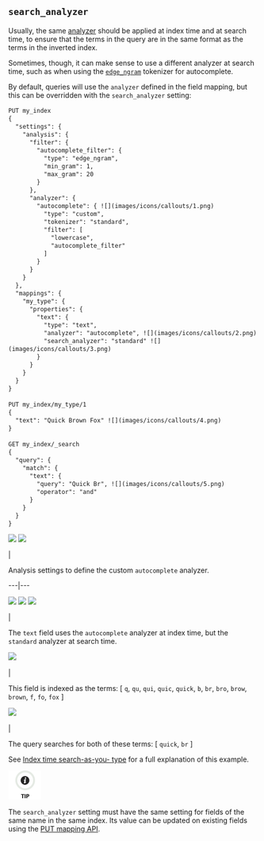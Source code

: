 ## `search_analyzer`

Usually, the same [analyzer](analyzer.html "analyzer") should be applied at index time and at search time, to ensure that the terms in the query are in the same format as the terms in the inverted index.

Sometimes, though, it can make sense to use a different analyzer at search time, such as when using the [`edge_ngram`](analysis-edgengram-tokenizer.html "Edge NGram Tokenizer") tokenizer for autocomplete.

By default, queries will use the `analyzer` defined in the field mapping, but this can be overridden with the `search_analyzer` setting:
    
    
    PUT my_index
    {
      "settings": {
        "analysis": {
          "filter": {
            "autocomplete_filter": {
              "type": "edge_ngram",
              "min_gram": 1,
              "max_gram": 20
            }
          },
          "analyzer": {
            "autocomplete": { ![](images/icons/callouts/1.png)
              "type": "custom",
              "tokenizer": "standard",
              "filter": [
                "lowercase",
                "autocomplete_filter"
              ]
            }
          }
        }
      },
      "mappings": {
        "my_type": {
          "properties": {
            "text": {
              "type": "text",
              "analyzer": "autocomplete", ![](images/icons/callouts/2.png)
              "search_analyzer": "standard" ![](images/icons/callouts/3.png)
            }
          }
        }
      }
    }
    
    PUT my_index/my_type/1
    {
      "text": "Quick Brown Fox" ![](images/icons/callouts/4.png)
    }
    
    GET my_index/_search
    {
      "query": {
        "match": {
          "text": {
            "query": "Quick Br", ![](images/icons/callouts/5.png)
            "operator": "and"
          }
        }
      }
    }

![](images/icons/callouts/1.png) ![](images/icons/callouts/1.png)

| 

Analysis settings to define the custom `autocomplete` analyzer.   
  
---|---  
  
![](images/icons/callouts/2.png) ![](images/icons/callouts/2.png) ![](images/icons/callouts/3.png)

| 

The `text` field uses the `autocomplete` analyzer at index time, but the `standard` analyzer at search time.   
  
![](images/icons/callouts/4.png)

| 

This field is indexed as the terms: [ `q`, `qu`, `qui`, `quic`, `quick`, `b`, `br`, `bro`, `brow`, `brown`, `f`, `fo`, `fox` ]   
  
![](images/icons/callouts/5.png)

| 

The query searches for both of these terms: [ `quick`, `br` ]   
  
See [Index time search-as-you- type](https://www.elastic.co/guide/en/elasticsearch/guide/2.x/_index_time_search_as_you_type.html) for a full explanation of this example.

![Tip](images/icons/tip.png)

The `search_analyzer` setting must have the same setting for fields of the same name in the same index. Its value can be updated on existing fields using the [PUT mapping API](indices-put-mapping.html "Put Mapping").
